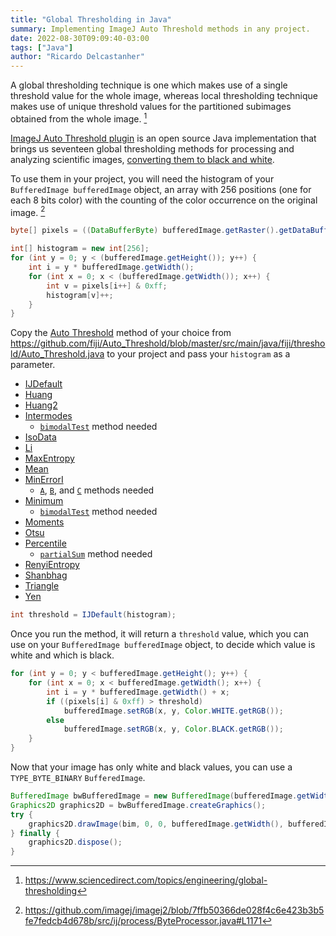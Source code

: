 ```yaml
---
title: "Global Thresholding in Java"
summary: Implementing ImageJ Auto Threshold methods in any project.
date: 2022-08-30T09:09:40-03:00
tags: ["Java"]
author: "Ricardo Delcastanher"
---
```


A global thresholding technique is one which makes use of a single threshold value for the whole image, whereas local thresholding technique makes use of unique threshold values for the partitioned subimages obtained from the whole image. [^1]

[^1]: https://www.sciencedirect.com/topics/engineering/global-thresholding

[ImageJ Auto Threshold plugin](https://imagej.net/plugins/auto-threshold) is an open source Java implementation that brings us seventeen global thresholding methods for processing and analyzing scientific images, [converting them to black and white](/posts/converting-colors-in-java/).

To use them in your project, you will need the histogram of your `BufferedImage bufferedImage` object, an array with 256 positions (one for each 8 bits color) with the counting of the color occurrence on the original image. [^2]

[^2]: https://github.com/imagej/imagej2/blob/7ffb50366de028f4c6e423b3b5fe7fedcb4d678b/src/ij/process/ByteProcessor.java#L1171

```Java
byte[] pixels = ((DataBufferByte) bufferedImage.getRaster().getDataBuffer()).getData();

int[] histogram = new int[256];
for (int y = 0; y < (bufferedImage.getHeight()); y++) {
    int i = y * bufferedImage.getWidth();
    for (int x = 0; x < (bufferedImage.getWidth()); x++) {
        int v = pixels[i++] & 0xff;
        histogram[v]++;
    }
}
```

Copy the [Auto Threshold]((https://imagej.net/plugins/auto-threshold)) method of your choice from https://github.com/fiji/Auto_Threshold/blob/master/src/main/java/fiji/threshold/Auto_Threshold.java to your project and pass your `histogram` as a parameter.
-  [IJDefault](https://github.com/fiji/Auto_Threshold/blob/master/src/main/java/fiji/threshold/Auto_Threshold.java#L409)
-  [Huang](https://github.com/fiji/Auto_Threshold/blob/master/src/main/java/fiji/threshold/Auto_Threshold.java#L447)
-  [Huang2](https://github.com/fiji/Auto_Threshold/blob/master/src/main/java/fiji/threshold/Auto_Threshold.java#L533)
-  [Intermodes](https://github.com/fiji/Auto_Threshold/blob/master/src/main/java/fiji/threshold/Auto_Threshold.java#L603)
   -   [`bimodalTest`](https://github.com/fiji/Auto_Threshold/blob/master/src/main/java/fiji/threshold/Auto_Threshold.java#L586) method needed
-  [IsoData](https://github.com/fiji/Auto_Threshold/blob/master/src/main/java/fiji/threshold/Auto_Threshold.java#L653)
-  [Li](https://github.com/fiji/Auto_Threshold/blob/master/src/main/java/fiji/threshold/Auto_Threshold.java#L715)
-  [MaxEntropy](https://github.com/fiji/Auto_Threshold/blob/master/src/main/java/fiji/threshold/Auto_Threshold.java#L797)
-  [Mean](https://github.com/fiji/Auto_Threshold/blob/master/src/main/java/fiji/threshold/Auto_Threshold.java#L882)
-  [MinErrorI](https://github.com/fiji/Auto_Threshold/blob/master/src/main/java/fiji/threshold/Auto_Threshold.java#L897)
   -   [`A`](https://github.com/fiji/Auto_Threshold/blob/master/src/main/java/fiji/threshold/Auto_Threshold.java#L945), [`B`](https://github.com/fiji/Auto_Threshold/blob/master/src/main/java/fiji/threshold/Auto_Threshold.java#L952), and [`C`](https://github.com/fiji/Auto_Threshold/blob/master/src/main/java/fiji/threshold/Auto_Threshold.java#L959) methods needed
-  [Minimum](https://github.com/fiji/Auto_Threshold/blob/master/src/main/java/fiji/threshold/Auto_Threshold.java#L966)
   -   [`bimodalTest`](https://github.com/fiji/Auto_Threshold/blob/master/src/main/java/fiji/threshold/Auto_Threshold.java#L586) method needed
-  [Moments](https://github.com/fiji/Auto_Threshold/blob/master/src/main/java/fiji/threshold/Auto_Threshold.java#L1017)
-  [Otsu](https://github.com/fiji/Auto_Threshold/blob/master/src/main/java/fiji/threshold/Auto_Threshold.java#L1069)
-  [Percentile](https://github.com/fiji/Auto_Threshold/blob/master/src/main/java/fiji/threshold/Auto_Threshold.java#L1125)
   -   [`partialSum`](https://github.com/fiji/Auto_Threshold/blob/master/src/main/java/fiji/threshold/Auto_Threshold.java#L1155) method needed
-  [RenyiEntropy](https://github.com/fiji/Auto_Threshold/blob/master/src/main/java/fiji/threshold/Auto_Threshold.java#L1163)
-  [Shanbhag](https://github.com/fiji/Auto_Threshold/blob/master/src/main/java/fiji/threshold/Auto_Threshold.java#L1364)
-  [Triangle](https://github.com/fiji/Auto_Threshold/blob/master/src/main/java/fiji/threshold/Auto_Threshold.java#L1447)
-  [Yen](https://github.com/fiji/Auto_Threshold/blob/master/src/main/java/fiji/threshold/Auto_Threshold.java#L1550)

```Java
int threshold = IJDefault(histogram);
```

Once you run the method, it will return a `threshold` value, which you can use on your `BufferedImage bufferedImage` object, to decide which value is white and which is black.

```Java
for (int y = 0; y < bufferedImage.getHeight(); y++) {
    for (int x = 0; x < bufferedImage.getWidth(); x++) {
        int i = y * bufferedImage.getWidth() + x;
        if ((pixels[i] & 0xff) > threshold)
            bufferedImage.setRGB(x, y, Color.WHITE.getRGB());
        else
            bufferedImage.setRGB(x, y, Color.BLACK.getRGB());
    }
}
```

Now that your image has only white and black values, you can use a `TYPE_BYTE_BINARY` `BufferedImage`.

```Java
BufferedImage bwBufferedImage = new BufferedImage(bufferedImage.getWidth(), bufferedImage.getHeight(), BufferedImage.TYPE_BYTE_BINARY);
Graphics2D graphics2D = bwBufferedImage.createGraphics();
try {
    graphics2D.drawImage(bim, 0, 0, bufferedImage.getWidth(), bufferedImage.getHeight(), null);
} finally {
    graphics2D.dispose();
}
```